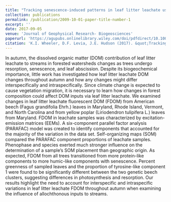 ```yaml
---
title: "Tracking senescence‐induced patterns in leaf litter leachate using parallel factor analysis (PARAFAC) modeling and self‐organizing maps"
collection: publications
permalink: /publication/2009-10-01-paper-title-number-1
excerpt: ''
date: 2017-09-05
venue: 'Journal of Geophysical Research- Biogeosciences'
paperurl: 'https://agupubs.onlinelibrary.wiley.com/doi/pdfdirect/10.1002/2016JG003677'
citation: 'K.I. Wheeler, D.F. Levia, J.E. Hudson (2017). &quot;Tracking senescence-induced patterns in leaf litter leachate using parallel factor analysis modeling (PARAFAC) and self-organizing maps.&quot; <i>Journal of Geophysical Research- Biogeosciences</i> 122(9):2233-2250.' 
---
```

In autumn, the dissolved organic matter (DOM) contribution of leaf litter leachate to streams in forested watersheds changes as trees undergo resorption, senescence, and leaf abscission. Despite its biogeochemical importance, little work has investigated how leaf litter leachate DOM changes throughout autumn and how any changes might differ interspecifically and intraspecifically. Since climate change is expected to cause vegetation migration, it is necessary to learn how changes in forest composition could affect DOM inputs via leaf litter leachate. We examined changes in leaf litter leachate fluorescent DOM (FDOM) from American beech (Fagus grandifolia Ehrh.) leaves in Maryland, Rhode Island, Vermont, and North Carolina and from yellow poplar (Liriodendron tulipifera L.) leaves from Maryland. FDOM in leachate samples was characterized by excitation-emission matrices (EEMs). A six-component parallel factor analysis (PARAFAC) model was created to identify components that accounted for the majority of the variation in the data set. Self-organizing maps (SOM) compared the PARAFAC component proportions of leachate samples. Phenophase and species exerted much stronger influence on the determination of a sample’s SOM placement than geographic origin. As expected, FDOM from all trees transitioned from more protein-like components to more humic-like components with senescence. Percent greenness of sampled leaves and the proportion of tyrosine-like component 1 were found to be significantly different between the two genetic beech clusters, suggesting differences in photosynthesis and resorption. Our results highlight the need to account for interspecific and intraspecific variations in leaf litter leachate FDOM throughout autumn when examining the influence of allochthonous inputs to streams.
